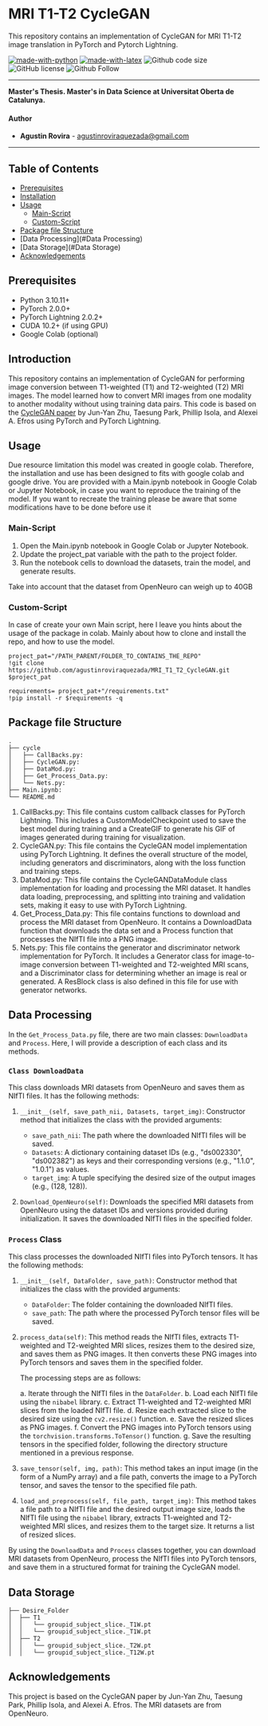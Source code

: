 # MRI T1-T2 CycleGAN
This repository contains an implementation of CycleGAN for MRI T1-T2 image translation in PyTorch and Pytorch Lightning.


[![made-with-python](https://img.shields.io/badge/Coded%20with-Python-21496b.svg?style=for-the-badge&logo=Python)](https://www.python.org/)
[![made-with-latex](https://img.shields.io/badge/Documented%20with-LaTeX-4c9843.svg?style=for-the-badge&logo=Latex)](https://www.latex-project.org/)
![Github code size](https://img.shields.io/github/languages/code-size/agustinroviraquezada/MRI_T1_T2_CycleGAN?style=for-the-badge&logo=Github)
![GitHub license](https://img.shields.io/github/license/agustinroviraquezada/MRI_T1_T2_CycleGAN?style=for-the-badge&logo=Github)
![Github Follow](https://img.shields.io/github/followers/agustinroviraquezada?style=social&label=Follow)


***********

**Master's Thesis. Master's in Data Science at Universitat Oberta de Catalunya.**

#### Author
* **Agustin Rovira** - [agustinroviraquezada@gmail.com](mailto:agustinroviraquezada@gmail.com)


***********

## Table of Contents

- [Prerequisites](#prerequisites)
- [Installation](#Introduction)
- [Usage](#usage)
  - [Main-Script](#Main-Script)
  - [Custom-Script](#Custom-Script)
- [Package file Structure](#file-structure)
- [Data Processing](#Data Processing)
- [Data Storage](#Data Storage)
- [Acknowledgements](#Acknowledgements)

## Prerequisites

- Python 3.10.11+
- PyTorch 2.0.0+
- PyTorch Lightning 2.0.2+
- CUDA 10.2+ (if using GPU)
- Google Colab (optional)

## Introduction

This repository contains an implementation of CycleGAN for performing image conversion between T1-weighted (T1) and T2-weighted (T2) MRI images. The model learned how to convert MRI images from one modality to another modality without using training data pairs. This code is based on the [CycleGAN paper](https://arxiv.org/abs/1703.10593) by Jun-Yan Zhu, Taesung Park, Phillip Isola, and Alexei A. Efros using PyTorch and PyTorch Lightning.


## Usage
Due resource limitation this model was created in google colab. Therefore, the installation and use has been designed to fits with google colab and google drive. You are provided with a Main.ipynb notebook in Google Colab or Jupyter Notebook, in case you want to reproduce the training of the model. If you want to recreate the training please be aware that some modifications have to be done before use it

### Main-Script
1.  Open the Main.ipynb notebook in Google Colab or Jupyter Notebook.
2.  Update the project_pat variable with the path to the project folder.
3.  Run the notebook cells to download the datasets, train the model, and generate results.

Take into account that the dataset from OpenNeuro  can weigh up to 40GB 


### Custom-Script
In case of create your own Main script, here I leave you hints about the usage of the package in colab. Mainly about how to clone and install the repo, and how to use the model.

```
project_pat="/PATH_PARENT/FOLDER_TO_CONTAINS_THE_REPO"
!git clone https://github.com/agustinroviraquezada/MRI_T1_T2_CycleGAN.git  $project_pat

requirements= project_pat+"/requirements.txt"
!pip install -r $requirements -q
```

## Package file Structure
```
.
├── cycle
│   ├── CallBacks.py:
│   ├── CycleGAN.py: 
│   ├── DataMod.py:
│   ├── Get_Process_Data.py:
│   └── Nets.py:
├── Main.ipynb:
└── README.md
```


1. CallBacks.py: This file contains custom callback classes for PyTorch Lightning. This includes a CustomModelCheckpoint used to save the best model during training and a CreateGIF to generate his GIF of images generated during training for visualization.
2. CycleGAN.py: This file contains the CycleGAN model implementation using PyTorch Lightning. It defines the overall structure of the model, including generators and discriminators, along with the loss function and training steps.
3. DataMod.py: This file contains the CycleGANDataModule class implementation for loading and processing the MRI dataset. It handles data loading, preprocessing, and splitting into training and validation sets, making it easy to use with PyTorch Lightning.
4. Get_Process_Data.py: This file contains functions to download and process the MRI dataset from OpenNeuro. It contains a DownloadData function that downloads the data set and a Process function that processes the NIfTI file into a PNG image.
5. Nets.py: This file contains the generator and discriminator network implementation for PyTorch. It includes a Generator class for image-to-image conversion between T1-weighted and T2-weighted MRI scans, and a Discriminator class for determining whether an image is real or generated. A ResBlock class is also defined in this file for use with generator networks.


## Data Processing
In the `Get_Process_Data.py` file, there are two main classes: `DownloadData` and `Process`. Here, I will provide a description of each class and its methods.

### `Class DownloadData`

This class downloads MRI datasets from OpenNeuro and saves them as NIfTI files. It has the following methods:

1. `__init__(self, save_path_nii, Datasets, target_img)`: Constructor method that initializes the class with the provided arguments:
    - `save_path_nii`: The path where the downloaded NIfTI files will be saved.
    - `Datasets`: A dictionary containing dataset IDs (e.g., "ds002330", "ds002382") as keys and their corresponding versions (e.g., "1.1.0", "1.0.1") as values.
    - `target_img`: A tuple specifying the desired size of the output images (e.g., (128, 128)).

2. `Download_OpenNeuro(self)`: Downloads the specified MRI datasets from OpenNeuro using the dataset IDs and versions provided during initialization. It saves the downloaded NIfTI files in the specified folder.

### `Process` Class

This class processes the downloaded NIfTI files into PyTorch tensors. It has the following methods:

1. `__init__(self, DataFolder, save_path)`: Constructor method that initializes the class with the provided arguments:
    - `DataFolder`: The folder containing the downloaded NIfTI files.
    - `save_path`: The path where the processed PyTorch tensor files will be saved.

2. `process_data(self)`: This method reads the NIfTI files, extracts T1-weighted and T2-weighted MRI slices, resizes them to the desired size, and saves them as PNG images. It then converts these PNG images into PyTorch tensors and saves them in the specified folder.

   The processing steps are as follows:

   a. Iterate through the NIfTI files in the `DataFolder`.
   b. Load each NIfTI file using the `nibabel` library.
   c. Extract T1-weighted and T2-weighted MRI slices from the loaded NIfTI file.
   d. Resize each extracted slice to the desired size using the `cv2.resize()` function.
   e. Save the resized slices as PNG images.
   f. Convert the PNG images into PyTorch tensors using the `torchvision.transforms.ToTensor()` function.
   g. Save the resulting tensors in the specified folder, following the directory structure mentioned in a previous response.

3. `save_tensor(self, img, path)`: This method takes an input image (in the form of a NumPy array) and a file path, converts the image to a PyTorch tensor, and saves the tensor to the specified file path.

4. `load_and_preprocess(self, file_path, target_img)`: This method takes a file path to a NIfTI file and the desired output image size, loads the NIfTI file using the `nibabel` library, extracts T1-weighted and T2-weighted MRI slices, and resizes them to the target size. It returns a list of resized slices.

By using the `DownloadData` and `Process` classes together, you can download MRI datasets from OpenNeuro, process the NIfTI files into PyTorch tensors, and save them in a structured format for training the CycleGAN model.

## Data Storage
```
├── Desire_Folder
│  ├── T1
│  │   └── groupid_subject_slice._T1W.pt
│  │   └── groupid_subject_slice._T1W.pt
│  ├── T2
│  │   └── groupid_subject_slice._T2W.pt
│  │   └── groupid_subject_slice._T12W.pt
```

## Acknowledgements
This project is based on the CycleGAN paper by Jun-Yan Zhu, Taesung Park, Phillip Isola, and Alexei A. Efros. The MRI datasets are from OpenNeuro.
